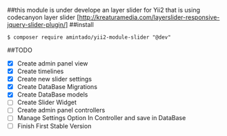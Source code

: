 ##this module is under develope
an layer slider for Yii2 that is using codecanyon layer slider [http://kreaturamedia.com/layerslider-responsive-jquery-slider-plugin/]
##install
````
$ composer require amintado/yii2-module-slider "@dev"
````
##TODO
- [X] Create admin panel view
- [X] Create timelines
- [X] Create new slider settings
- [X] Create DataBase Migrations
- [X] Create DataBase models
- [ ] Create Slider Widget
- [ ] Create admin panel controllers
- [ ] Manage Settings Option In Controller and save in DataBase
- [ ] Finish First Stable Version